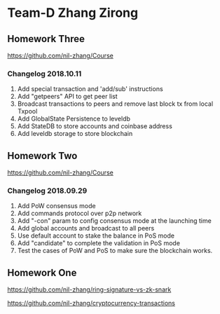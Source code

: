 # Team-D Zhang Zirong

## Homework Three

https://github.com/nil-zhang/Course

### Changelog 2018.10.11

1. Add special transaction and 'add/sub' instructions
2. Add "getpeers" API to get peer list
3. Broadcast transactions to peers and remove last block tx from local Txpool
4. Add GlobalState Persistence to leveldb
5. Add StateDB to store accounts and coinbase address
6. Add leveldb storage to store blockchain

## Homework Two

https://github.com/nil-zhang/Course

### Changelog 2018.09.29

1. Add PoW consensus mode
2. Add commands protocol over p2p network
3. Add "-con" param to config consensus mode at the launching time
4. Add global accounts and broadcast to all peers
5. Use default account to stake the balance in PoS mode
6. Add "candidate" to complete the validation in PoS mode
7. Test the cases of PoW and PoS to make sure the blockchain works.

## Homework One

https://github.com/nil-zhang/ring-signature-vs-zk-snark

https://github.com/nil-zhang/cryptocurrency-transactions
